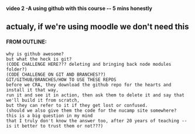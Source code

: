 #### video 2 -A using github with this course -- 5 mins honestly

## actualy, if we're using moodle we don't need this

#### FROM OUTLINE:

    why is github awesome?
    but what the heck is git?
    (CODE CHALLENGE HERE??? deleting and bringing back node modules folder?)
    (CODE CHALLENGE ON GIT AND BRANCHES??)
    GIT/GITHUB/BRANCHES/HOW TO USE THESE REPOS
    before we CRA, they download the github repo for the hearts and install it that way,
    run it and see it in action, then ask them to delete it and say that we'll build it from scratch,
    but they can refer to it if they get lost or confused.
    (should we also give them the code for the nucamp site somewhere?  this is a big question in my mind
    that I truly don't know the answer too, after 20 years of teaching -- is it better to trust them or not???)
